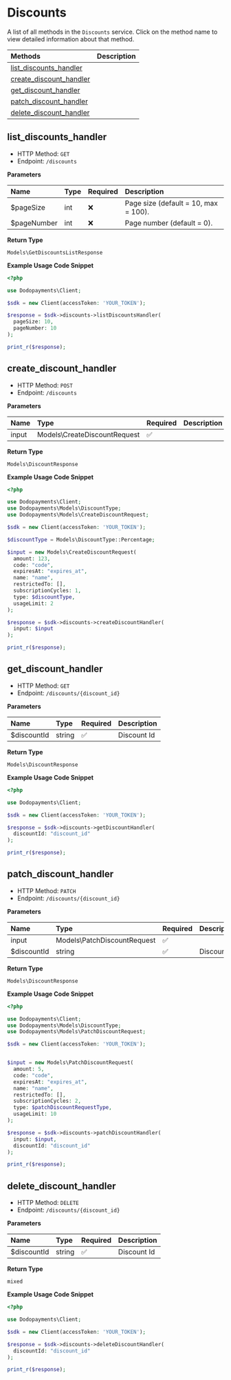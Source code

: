 # Discounts

A list of all methods in the `Discounts` service. Click on the method name to view detailed information about that method.

| Methods | Description |
| :------ | :---------- |
|[list_discounts_handler](#list_discounts_handler)|  |
|[create_discount_handler](#create_discount_handler)|  |
|[get_discount_handler](#get_discount_handler)|  |
|[patch_discount_handler](#patch_discount_handler)|  |
|[delete_discount_handler](#delete_discount_handler)|  |

## list_discounts_handler


- HTTP Method: `GET`
- Endpoint: `/discounts`

**Parameters**

| Name    | Type| Required | Description |
| :-------- | :----------| :----------| :----------|
| $pageSize | int | ❌ | Page size (default = 10, max = 100). |
| $pageNumber | int | ❌ | Page number (default = 0). |

**Return Type**

`Models\GetDiscountsListResponse`

**Example Usage Code Snippet**
```php
<?php

use Dodopayments\Client;

$sdk = new Client(accessToken: 'YOUR_TOKEN');

$response = $sdk->discounts->listDiscountsHandler(
  pageSize: 10,
  pageNumber: 10
);

print_r($response);
```

## create_discount_handler


- HTTP Method: `POST`
- Endpoint: `/discounts`

**Parameters**

| Name    | Type| Required | Description |
| :-------- | :----------| :----------| :----------|
| input | Models\CreateDiscountRequest | ✅ |  |

**Return Type**

`Models\DiscountResponse`

**Example Usage Code Snippet**
```php
<?php

use Dodopayments\Client;
use Dodopayments\Models\DiscountType;
use Dodopayments\Models\CreateDiscountRequest;

$sdk = new Client(accessToken: 'YOUR_TOKEN');

$discountType = Models\DiscountType::Percentage;

$input = new Models\CreateDiscountRequest(
  amount: 123,
  code: "code",
  expiresAt: "expires_at",
  name: "name",
  restrictedTo: [],
  subscriptionCycles: 1,
  type: $discountType,
  usageLimit: 2
);

$response = $sdk->discounts->createDiscountHandler(
  input: $input
);

print_r($response);
```

## get_discount_handler


- HTTP Method: `GET`
- Endpoint: `/discounts/{discount_id}`

**Parameters**

| Name    | Type| Required | Description |
| :-------- | :----------| :----------| :----------|
| $discountId | string | ✅ | Discount Id |

**Return Type**

`Models\DiscountResponse`

**Example Usage Code Snippet**
```php
<?php

use Dodopayments\Client;

$sdk = new Client(accessToken: 'YOUR_TOKEN');

$response = $sdk->discounts->getDiscountHandler(
  discountId: "discount_id"
);

print_r($response);
```

## patch_discount_handler


- HTTP Method: `PATCH`
- Endpoint: `/discounts/{discount_id}`

**Parameters**

| Name    | Type| Required | Description |
| :-------- | :----------| :----------| :----------|
| input | Models\PatchDiscountRequest | ✅ |  |
| $discountId | string | ✅ | Discount Id |

**Return Type**

`Models\DiscountResponse`

**Example Usage Code Snippet**
```php
<?php

use Dodopayments\Client;
use Dodopayments\Models\DiscountType;
use Dodopayments\Models\PatchDiscountRequest;

$sdk = new Client(accessToken: 'YOUR_TOKEN');


$input = new Models\PatchDiscountRequest(
  amount: 5,
  code: "code",
  expiresAt: "expires_at",
  name: "name",
  restrictedTo: [],
  subscriptionCycles: 2,
  type: $patchDiscountRequestType,
  usageLimit: 10
);

$response = $sdk->discounts->patchDiscountHandler(
  input: $input,
  discountId: "discount_id"
);

print_r($response);
```

## delete_discount_handler


- HTTP Method: `DELETE`
- Endpoint: `/discounts/{discount_id}`

**Parameters**

| Name    | Type| Required | Description |
| :-------- | :----------| :----------| :----------|
| $discountId | string | ✅ | Discount Id |

**Return Type**

`mixed`

**Example Usage Code Snippet**
```php
<?php

use Dodopayments\Client;

$sdk = new Client(accessToken: 'YOUR_TOKEN');

$response = $sdk->discounts->deleteDiscountHandler(
  discountId: "discount_id"
);

print_r($response);
```




<!-- This file was generated by liblab | https://liblab.com/ -->
